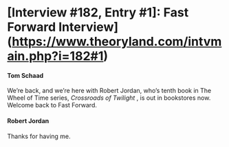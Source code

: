 # [Interview #182, Entry #1]: Fast Forward Interview](https://www.theoryland.com/intvmain.php?i=182#1)

#### Tom Schaad

We’re back, and we’re here with Robert Jordan, who’s tenth book in The Wheel of Time series,
*Crossroads of Twilight*
, is out in bookstores now. Welcome back to Fast Forward.

#### Robert Jordan

Thanks for having me.

